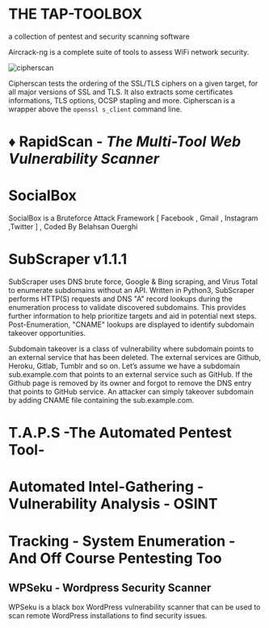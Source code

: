 # THE TAP-TOOLBOX 
a collection of pentest and security scanning software

Aircrack-ng is a complete suite of tools to assess WiFi network security.

![cipherscan](https://pbs.twimg.com/media/CPbjvCFW8AAnUK3.png:large)

Cipherscan tests the ordering of the SSL/TLS ciphers on a given target, for all major versions of SSL and TLS. It also extracts some certificates informations, TLS options, OCSP stapling and more. Cipherscan is a wrapper above the `openssl s_client` command line.

# :diamonds: RapidScan - _The Multi-Tool Web Vulnerability Scanner_

# SocialBox
SocialBox is a Bruteforce Attack Framework [ Facebook , Gmail , Instagram ,Twitter ] , Coded By Belahsan Ouerghi

# SubScraper v1.1.1

SubScraper uses DNS brute force, Google & Bing scraping, and Virus Total to enumerate subdomains without an API. Written in Python3, SubScraper performs HTTP(S) requests and DNS "A" record lookups during the enumeration process to validate discovered subdomains. This provides further information to help prioritize targets and aid in potential next steps. Post-Enumeration, "CNAME" lookups are displayed to identify subdomain takeover opportunities. 

Subdomain takeover is a class of vulnerability where subdomain points to an external service that has been deleted. The external services are Github, Heroku, Gitlab, Tumblr and so on. Let’s assume we have a subdomain sub.example.com that points to an external service such as GitHub. If the Github page is removed by its owner and forgot to remove the DNS entry that points to GitHub service. An attacker can simply takeover subdomain by adding CNAME file containing the sub.example.com.

# T.A.P.S -The Automated Pentest Tool-
# Automated Intel-Gathering - Vulnerability Analysis - OSINT
# Tracking - System Enumeration - And Off Course Pentesting Too

## WPSeku - Wordpress Security Scanner
WPSeku is a black box WordPress vulnerability scanner that can be used to scan remote WordPress installations to find security issues.


